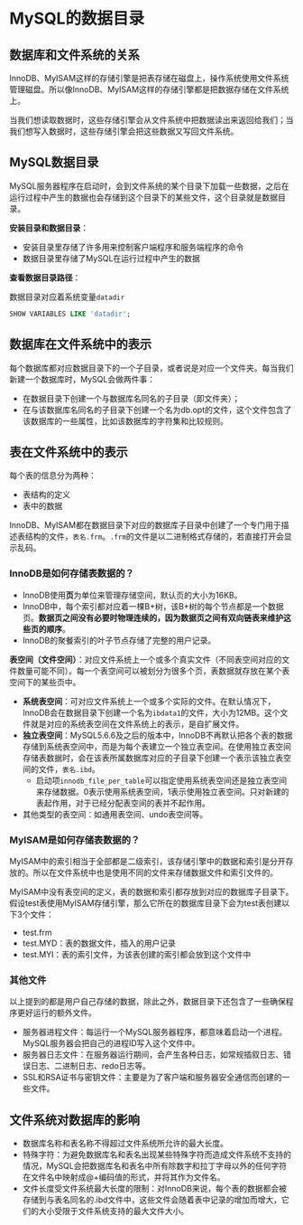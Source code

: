 # MySQL的数据目录

## 数据库和文件系统的关系

InnoDB、MyISAM这样的存储引擎是把表存储在磁盘上，操作系统使用文件系统管理磁盘。所以像InnoDB、MyISAM这样的存储引擎都是把数据存储在文件系统上。

当我们想读取数据时，这些存储引擎会从文件系统中把数据读出来返回给我们；当我们想写入数据时，这些存储引擎会把这些数据又写回文件系统。

## MySQL数据目录

MySQL服务器程序在启动时，会到文件系统的某个目录下加载一些数据，之后在运行过程中产生的数据也会存储到这个目录下的某些文件，这个目录就是数据目录。

**安装目录和数据目录**：

- 安装目录里存储了许多用来控制客户端程序和服务端程序的命令
- 数据目录里存储了MySQL在运行过程中产生的数据

**查看数据目录路径**：

数据目录对应着系统变量`datadir`

```sql
SHOW VARIABLES LIKE 'datadir';
```

## 数据库在文件系统中的表示

每个数据库都对应数据目录下的一个子目录，或者说是对应一个文件夹。每当我们新建一个数据库时，MySQL会做两件事：

- 在数据目录下创建一个与数据库名同名的子目录（即文件夹）；
- 在与该数据库名同名的子目录下创建一个名为db.opt的文件，这个文件包含了该数据库的一些属性，比如该数据库的字符集和比较规则。

## 表在文件系统中的表示

每个表的信息分为两种：

- 表结构的定义
- 表中的数据

InnoDB、MyISAM都在数据目录下对应的数据库子目录中创建了一个专门用于描述表结构的文件，`表名.frm`。`.frm`的文件是以二进制格式存储的，若直接打开会显示乱码。

### InnoDB是如何存储表数据的？

- InnoDB使用**页**为单位来管理存储空间，默认页的大小为16KB。
- InnoDB中，每个索引都对应着一棵B+树，该B+树的每个节点都是一个数据页。**数据页之间没有必要时物理连续的，因为数据页之间有双向链表来维护这些页的顺序**。
- InnoDB的聚餐索引的叶子节点存储了完整的用户记录。

**表空间（文件空间）**：对应文件系统上一个或多个真实文件（不同表空间对应的文件数量可能不同）。每一个表空间可以被划分为很多个页，表数据就存放在某个表空间下的某些页中。

- **系统表空间**：可对应文件系统上一个或多个实际的文件。在默认情况下，InnoDB会在数据目录下创建一个名为`ibdata1`的文件，大小为12MB。这个文件就是对应的系统表空间在文件系统上的表示，是自扩展文件。
- **独立表空间**：MySQL5.6.6及之后的版本中，InnoDB不再默认把各个表的数据存储到系统表空间中，而是为每个表建立一个独立表空间。在使用独立表空间存储表数据时，会在该表所属数据库对应的子目录下创建一个表示该独立表空间的文件，`表名.ibd`。
  - 启动项`innodb_file_per_table`可以指定使用系统表空间还是独立表空间来存储数据。0表示使用系统表空间，1表示使用独立表空间。只对新建的表起作用，对于已经分配表空间的表并不起作用。
- 其他类型的表空间：如通用表空间、undo表空间等。

### MyISAM是如何存储表数据的？

MyISAM中的索引相当于全部都是二级索引，该存储引擎中的数据和索引是分开存放的。所以在文件系统中也是使用不同的文件来存储数据文件和索引文件的。

MyISAM中没有表空间的定义，表的数据和索引都存放到对应的数据库子目录下。假设test表使用MyISAM存储引擎，那么它所在的数据库目录下会为test表创建以下3个文件：

- test.frm
- test.MYD：表的数据文件，插入的用户记录
- test.MYI：表的索引文件，为该表创建的索引都会放到这个文件中

### 其他文件

以上提到的都是用户自己存储的数据，除此之外，数据目录下还包含了一些确保程序更好运行的额外文件。

- 服务器进程文件：每运行一个MySQL服务器程序，都意味着启动一个进程。MySQL服务器会把自己的进程ID写入这个文件中。
- 服务器日志文件：在服务器运行期间，会产生各种日志，如常规插叙日志、错误日志、二进制日志、redo日志等。
- SSL和RSA证书与密钥文件：主要是为了客户端和服务器安全通信而创建的一些文件。

## 文件系统对数据库的影响

- 数据库名称和表名称不得超过文件系统所允许的最大长度。
- 特殊字符：为避免数据库名和表名出现某些特殊字符而造成文件系统不支持的情况，MySQL会把数据库名和表名中所有除数字和拉丁字母以外的任何字符在文件名中映射成@+编码值的形式，并将其作为文件名。
- 文件长度受文件系统最大长度的限制：对InnoDB来说，每个表的数据都会被存储到与表名同名的.ibd文件中，这些文件会随着表中记录的增加而增大，它们的大小受限于文件系统支持的最大文件大小。

